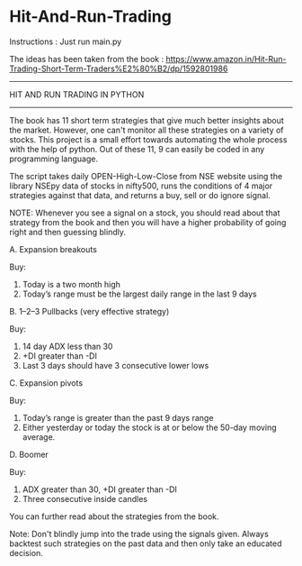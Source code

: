 # Hit-And-Run-Trading

Instructions : Just run main.py

The ideas has been taken from the book : https://www.amazon.in/Hit-Run-Trading-Short-Term-Traders%E2%80%B2/dp/1592801986
____________________________________
HIT AND RUN TRADING IN PYTHON
____________________________________

The book has 11 short term strategies that give much better insights about the market. However, one can't monitor all these strategies on a variety of stocks.
This project is a small effort towards automating the whole process with the help of python. Out of these 11, 9 can easily be coded in any programming language.

The script takes daily OPEN-High-Low-Close from NSE website using the library NSEpy data of stocks in nifty500, runs the conditions of 4 major strategies against that data, and returns a buy, sell or do ignore signal.

NOTE: Whenever you see a signal on a stock, you should read about that strategy from the book and then you will have a higher probability of going right and then guessing blindly.

A. Expansion breakouts

Buy:
1) Today is a two month high
2) Today’s range must be the largest daily range in the last 9 days

B. 1–2–3 Pullbacks (very effective strategy)

Buy:
1) 14 day ADX less than 30 
2) +DI greater than -DI
3) Last 3 days should have 3 consecutive lower lows

C. Expansion pivots

Buy:
1) Today’s range is greater than the past 9 days range
2) Either yesterday or today the stock is at or below the 50-day moving average.

D. Boomer

Buy:
1) ADX greater than 30, +DI greater than -DI
2) Three consecutive inside candles

You can further read about the strategies from the book.

Note: Don't blindly jump into the trade using the signals given. Always backtest such strategies on the past data and then only take an educated decision.
